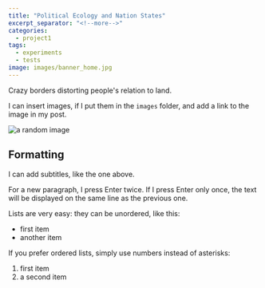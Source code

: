 ```yaml
---
title: "Political Ecology and Nation States"
excerpt_separator: "<!--more-->"
categories:
  - project1
tags:
  - experiments
  - tests
image: images/banner_home.jpg
---
```


Crazy borders distorting people's relation to land.

<!--more-->

I can insert images, if I put them in the `images` folder, and add a link to the image in my post.

![a random image]({{site.baseurl}}images/pdf.png)


## Formatting

I can add subtitles, like the one above. 

For a new paragraph, I press Enter twice.
If I press Enter only once, the text will be displayed on the same line as the previous one.

Lists are very easy: they can be unordered, like this:

* first item
* another item

If you prefer ordered lists, simply use numbers instead of asterisks:

1. first item
2. a second item
